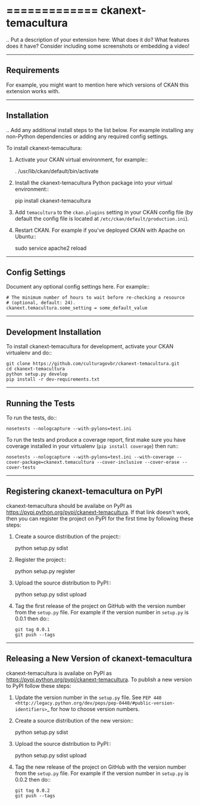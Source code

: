 
=============
ckanext-temacultura
=============

.. Put a description of your extension here:
   What does it do? What features does it have?
   Consider including some screenshots or embedding a video!


------------
Requirements
------------

For example, you might want to mention here which versions of CKAN this
extension works with.


------------
Installation
------------

.. Add any additional install steps to the list below.
   For example installing any non-Python dependencies or adding any required
   config settings.

To install ckanext-temacultura:

1. Activate your CKAN virtual environment, for example::

     . /usr/lib/ckan/default/bin/activate

2. Install the ckanext-temacultura Python package into your virtual environment::

     pip install ckanext-temacultura

3. Add ``temacultura`` to the ``ckan.plugins`` setting in your CKAN
   config file (by default the config file is located at
   ``/etc/ckan/default/production.ini``).

4. Restart CKAN. For example if you've deployed CKAN with Apache on Ubuntu::

     sudo service apache2 reload


---------------
Config Settings
---------------

Document any optional config settings here. For example::

    # The minimum number of hours to wait before re-checking a resource
    # (optional, default: 24).
    ckanext.temacultura.some_setting = some_default_value


------------------------
Development Installation
------------------------

To install ckanext-temacultura for development, activate your CKAN virtualenv and
do::

    git clone https://github.com/culturagovbr/ckanext-temacultura.git
    cd ckanext-temacultura
    python setup.py develop
    pip install -r dev-requirements.txt


-----------------
Running the Tests
-----------------

To run the tests, do::

    nosetests --nologcapture --with-pylons=test.ini

To run the tests and produce a coverage report, first make sure you have
coverage installed in your virtualenv (``pip install coverage``) then run::

    nosetests --nologcapture --with-pylons=test.ini --with-coverage --cover-package=ckanext.temacultura --cover-inclusive --cover-erase --cover-tests


---------------------------------
Registering ckanext-temacultura on PyPI
---------------------------------

ckanext-temacultura should be availabe on PyPI as
https://pypi.python.org/pypi/ckanext-temacultura. If that link doesn't work, then
you can register the project on PyPI for the first time by following these
steps:

1. Create a source distribution of the project::

     python setup.py sdist

2. Register the project::

     python setup.py register

3. Upload the source distribution to PyPI::

     python setup.py sdist upload

4. Tag the first release of the project on GitHub with the version number from
   the ``setup.py`` file. For example if the version number in ``setup.py`` is
   0.0.1 then do::

       git tag 0.0.1
       git push --tags


----------------------------------------
Releasing a New Version of ckanext-temacultura
----------------------------------------

ckanext-temacultura is availabe on PyPI as https://pypi.python.org/pypi/ckanext-temacultura.
To publish a new version to PyPI follow these steps:

1. Update the version number in the ``setup.py`` file.
   See `PEP 440 <http://legacy.python.org/dev/peps/pep-0440/#public-version-identifiers>`_
   for how to choose version numbers.

2. Create a source distribution of the new version::

     python setup.py sdist

3. Upload the source distribution to PyPI::

     python setup.py sdist upload

4. Tag the new release of the project on GitHub with the version number from
   the ``setup.py`` file. For example if the version number in ``setup.py`` is
   0.0.2 then do::

       git tag 0.0.2
       git push --tags
